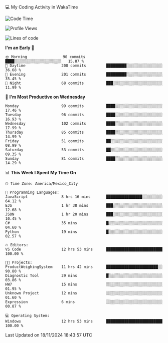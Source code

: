 💻 My Coding Activity in WakaTime
<!--START_SECTION:waka-->
![Code Time](http://img.shields.io/badge/Code%20Time-111%20hrs%2010%20mins-blue)

![Profile Views](http://img.shields.io/badge/Profile%20Views-101-blue)

![Lines of code](https://img.shields.io/badge/From%20Hello%20World%20I%27ve%20Written-1.8%20million%20lines%20of%20code-blue)

**I'm an Early 🐤** 

```text
🌞 Morning                90 commits          ████░░░░░░░░░░░░░░░░░░░░░   15.87 % 
🌆 Daytime                208 commits         █████████░░░░░░░░░░░░░░░░   36.68 % 
🌃 Evening                201 commits         █████████░░░░░░░░░░░░░░░░   35.45 % 
🌙 Night                  68 commits          ███░░░░░░░░░░░░░░░░░░░░░░   11.99 % 
```
📅 **I'm Most Productive on Wednesday** 

```text
Monday                   99 commits          ████░░░░░░░░░░░░░░░░░░░░░   17.46 % 
Tuesday                  96 commits          ████░░░░░░░░░░░░░░░░░░░░░   16.93 % 
Wednesday                102 commits         ████░░░░░░░░░░░░░░░░░░░░░   17.99 % 
Thursday                 85 commits          ████░░░░░░░░░░░░░░░░░░░░░   14.99 % 
Friday                   51 commits          ██░░░░░░░░░░░░░░░░░░░░░░░   08.99 % 
Saturday                 53 commits          ██░░░░░░░░░░░░░░░░░░░░░░░   09.35 % 
Sunday                   81 commits          ████░░░░░░░░░░░░░░░░░░░░░   14.29 % 
```


📊 **This Week I Spent My Time On** 

```text
🕑︎ Time Zone: America/Mexico_City

💬 Programming Languages: 
JavaScript               8 hrs 16 mins       ████████████████░░░░░░░░░   64.12 % 
EJS                      1 hr 38 mins        ███░░░░░░░░░░░░░░░░░░░░░░   12.68 % 
JSON                     1 hr 20 mins        ███░░░░░░░░░░░░░░░░░░░░░░   10.45 % 
C#                       35 mins             █░░░░░░░░░░░░░░░░░░░░░░░░   04.60 % 
Python                   19 mins             █░░░░░░░░░░░░░░░░░░░░░░░░   02.57 % 

🔥 Editors: 
VS Code                  12 hrs 53 mins      █████████████████████████   100.00 % 

🐱‍💻 Projects: 
ProductWeighingSystem    11 hrs 42 mins      ███████████████████████░░   90.80 % 
Diagnostic Tool          29 mins             █░░░░░░░░░░░░░░░░░░░░░░░░   03.86 % 
HW7                      15 mins             ░░░░░░░░░░░░░░░░░░░░░░░░░   01.95 % 
Unknown Project          12 mins             ░░░░░░░░░░░░░░░░░░░░░░░░░   01.60 % 
Expression               6 mins              ░░░░░░░░░░░░░░░░░░░░░░░░░   00.87 % 

💻 Operating System: 
Windows                  12 hrs 53 mins      █████████████████████████   100.00 % 
```


 Last Updated on 18/11/2024 18:43:57 UTC
<!--END_SECTION:waka-->
